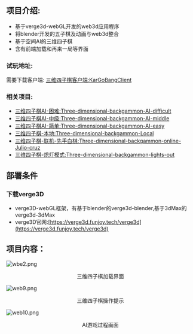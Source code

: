 ## 项目介绍:
- 基于verge3d-webGL开发的web3d应用程序
- 将blender开发的五子棋及动画与web3d整合
- 基于空间AI的三维四子棋
- 含有前端加载和再来一局等界面

### 试玩地址: <br>
需要下载客户端:
[三维四子棋客户端:KarGoBangClient](https://github.com/MrOwenovo/KarGoBangClient)


### 相关项目:
- [三维四子棋AI-困难:Three-dimensional-backgammon-AI-difficult](https://github.com/MrOwenovo/Three-dimensional-backgammon-AI-difficult) <br>
- [三维四子棋AI-中级:Three-dimensional-backgammon-AI-middle](https://github.com/MrOwenovo/Three-dimensional-backgammon-AI-middle) <br>
- [三维四子棋AI-简单:Three-dimensional-backgammon-AI-easy](https://github.com/MrOwenovo/Three-dimensional-backgammon-AI-easy) <br>
- [三维四子棋-本地:Three-dimensional-backgammon-Local](https://github.com/MrOwenovo/Three-dimensional-backgammon-local) <br>
- [三维四子棋-联机-先手白棋:Three-dimensional-backgammon-online-Julio-cruz](https://github.com/MrOwenovo/Three-dimensional-backgammon-online-Julio-cruz) <br>
- [三维四子棋-熄灯模式:Three-dimensional-backgammon-lights-out](https://github.com/MrOwenovo/Three-dimensional-backgammon-lights-out) <br>


## 部署条件
### 下载verge3D
- verge3D-webGL框架，有基于blender的verge3d-blender,基于3dMax的verge3d-3dMax
- verge3D官网:[https://verge3d.funjoy.tech/verge3d](https://verge3d.funjoy.tech/verge3d)

## 项目内容：
![wbe2.png](https://s2.loli.net/2022/07/01/bIhHDMVkUL2Z5Tw.png)
<p align="center">三维四子棋加载界面</p>

![web9.png](https://s2.loli.net/2022/07/01/8oAu592ghDTQMsx.png)
<p align="center">三维四子棋操作提示</p>

![web10.png](https://s2.loli.net/2022/07/01/UcNkqfzlKa5B4JV.png)
<p align="center">AI游戏过程画面</p>
